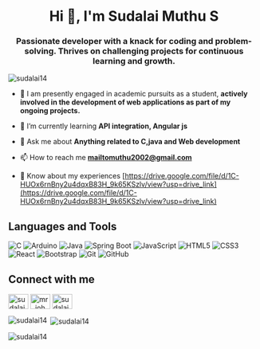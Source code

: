 <h1 align="center">Hi 👋, I'm Sudalai Muthu S</h1>
<h3 align="center">Passionate developer with a knack for coding and problem-solving. Thrives on challenging projects for continuous learning and growth.</h3>

<p align="left"> <img src="https://komarev.com/ghpvc/?username=sudalai14&label=Profile%20views&color=0e75b6&style=flat" alt="sudalai14" /> </p>


- 🔭 I am presently engaged in academic pursuits as a student, **actively involved in the development of web applications as part of my ongoing projects.**

- 🌱 I’m currently learning **API integration, Angular js**

- 💬 Ask me about **Anything related to C,java and Web development**

- 📫 How to reach me **mailtomuthu2002@gmail.com**

- 📄 Know about my experiences [https://drive.google.com/file/d/1C-HUOx6rnBny2u4dqxB83H_9k65KSzlv/view?usp=drive_link](https://drive.google.com/file/d/1C-HUOx6rnBny2u4dqxB83H_9k65KSzlv/view?usp=drive_link)

## Languages and Tools

![C](https://img.shields.io/badge/-C-black?style=flat&logo=c)
![Arduino](https://img.shields.io/badge/-Arduino-black?style=flat&logo=arduino)
![Java](https://img.shields.io/badge/-Java-black?style=flat&logo=java)
![Spring Boot](https://img.shields.io/badge/-Spring%20Boot-black?style=flat&logo=spring-boot)
![JavaScript](https://img.shields.io/badge/-JavaScript-black?style=flat&logo=javascript)
![HTML5](https://img.shields.io/badge/-HTML5-black?style=flat&logo=html5)
![CSS3](https://img.shields.io/badge/-CSS3-black?style=flat&logo=css3)
![React](https://img.shields.io/badge/-React-black?style=flat&logo=react)
![Bootstrap](https://img.shields.io/badge/-Bootstrap-black?style=flat&logo=bootstrap)
![Git](https://img.shields.io/badge/-Git-black?style=flat&logo=git)
![GitHub](https://img.shields.io/badge/-GitHub-black?style=flat&logo=github)


## Connect with me
<p align="left">
<a href="https://linkedin.com/in/sudalai muthu s" target="blank"><img align="center" src="https://raw.githubusercontent.com/rahuldkjain/github-profile-readme-generator/master/src/images/icons/Social/linked-in-alt.svg" alt="sudalai muthu s" height="30" width="40" /></a>
<a href="https://instagram.com/mr_john_sm_" target="blank"><img align="center" src="https://raw.githubusercontent.com/rahuldkjain/github-profile-readme-generator/master/src/images/icons/Social/instagram.svg" alt="mr_john_sm_" height="30" width="40" /></a>
<a href="https://www.leetcode.com/sudalaimuthusundaram" target="blank"><img align="center" src="https://raw.githubusercontent.com/rahuldkjain/github-profile-readme-generator/master/src/images/icons/Social/leet-code.svg" alt="sudalaimuthusundaram" height="30" width="40" /></a>
</p>

<p><img align="left" src="https://github-readme-stats.vercel.app/api/top-langs?username=sudalai14&show_icons=true&locale=en&layout=compact" alt="sudalai14" /></p>

<p>&nbsp;<img align="center" src="https://github-readme-stats.vercel.app/api?username=sudalai14&show_icons=true&locale=en" alt="sudalai14" /></p>

<p><img align="center" src="https://github-readme-streak-stats.herokuapp.com/?user=sudalai14&" alt="sudalai14" /></p>
